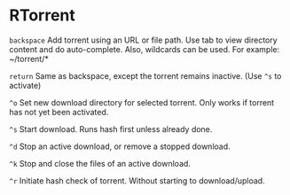 RTorrent
========

`backspace` Add torrent using an URL or file path. Use tab to view
  directory content and do auto-complete. Also, wildcards can be
  used. For example: ~/torrent/*

`return` Same as backspace, except the torrent remains inactive.
  (Use `^s` to activate)

`^o` Set new download directory for selected torrent. Only works if
  torrent has not yet been activated.

`^s` Start download. Runs hash first unless already done.

`^d` Stop an active download, or remove a stopped download.

`^k` Stop and close the files of an active download.

`^r` Initiate hash check of torrent. Without starting to download/upload.

